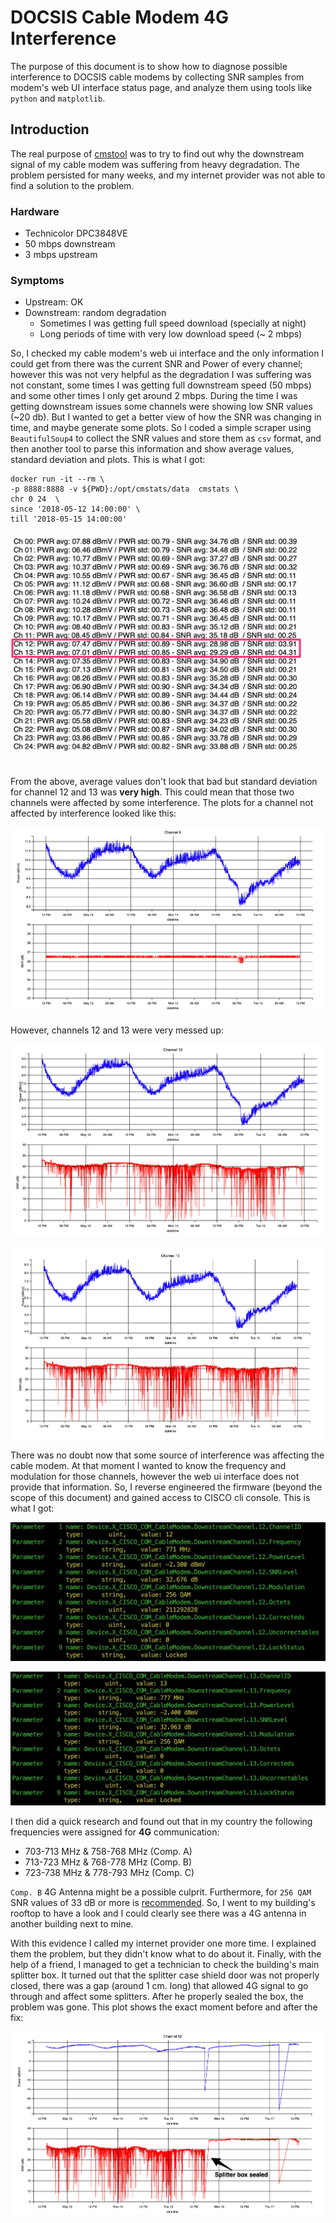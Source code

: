 # DOCSIS Cable Modem 4G Interference

The purpose of this document is to show how to diagnose possible interference to DOCSIS cable modems by collecting SNR samples from modem's web UI interface status page, and analyze them using tools like `python` and `matplotlib`. 

## Introduction

The real purpose of [cmstool](./../README.md) was to try to find out why the downstream signal of my cable modem was suffering from heavy degradation. The problem persisted for many weeks, and my internet provider was not able to find a solution to the problem. 

### Hardware

* Technicolor DPC3848VE
* 50 mbps downstream
* 3 mbps upstream

### Symptoms 

* Upstream: OK
* Downstream: random degradation 
   - Sometimes I was getting full speed download (specially at night)
   - Long periods of time with very low download speed (~ 2 mbps)

So, I checked my cable modem's web ui interface and the only information I could get from there was the current SNR and Power of every channel; however this was not very helpful as the degradation I was suffering was not constant, some times I was getting full downstream speed (50 mbps) and some other times I only get around 2 mbps. During the time I was getting downstream issues some channels were showing low SNR values (~20 db). But I wanted to get a better view of how the SNR was changing in time, and maybe generate some plots. So I coded a simple scraper using `BeautifulSoup4` to collect the SNR values and store them as `csv` format, and then another tool to parse this information and show average values, standard deviation and plots. This is what I got:

```
docker run -it --rm \
-p 8888:8888 -v ${PWD}:/opt/cmstats/data  cmstats \
chr 0 24  \
since '2018-05-12 14:00:00' \
till '2018-05-15 14:00:00'
```

![4g_stats](./../images/4g_stats.png)

From the above, average values don't look that bad but standard deviation for channel 12 and 13 was **very high**. This could mean that those two channels were affected by some interference. The plots for a channel not affected by  interference looked like this:

![4g_ch9](./../images/4g_ch9.png)

However, channels 12 and 13 were very messed up:

![4g_ch12](./../images/4g_ch12.png) 

![4g_ch13](./../images/4g_ch13.png)


There was no doubt now that some source of interference was affecting the cable modem. At that moment I wanted to know the frequency and modulation for those channels, however the web ui interface does not provide that information. So, I reverse engineered  the firmware (beyond the scope of this  document) and gained access to CISCO cli console. This is what I got:

![4g_cisco_ch12](./../images/4g_cisco_ch12.png)

![4g_cisco_ch13](./../images/4g_cisco_ch13.png)


I then did a quick research and found out that in my country the following frequencies were assigned for **4G** communication: 

- 703-713 MHz & 758-768 MHz (Comp. A)
- 713-723 MHz & 768-778 MHz (Comp. B)
- 723-738 MHz & 778-793 MHz (Comp. C)


`Comp. B` 4G Antenna might be a possible culprit. Furthermore, for `256 QAM` SNR values of 33 dB or more is [recommended](https://pickmymodem.com/signal-levels-docsis-3-03-1-cable-modem/). 
So, I went to my building's rooftop to have a look and I could clearly see there was a 4G antenna in another building next to mine.

With this evidence I called my internet provider one more time. I explained them the problem, but they didn't know what to do about it. Finally, with the help of a friend, I managed to get a technician to check the building's main splitter box. It turned out that the splitter case shield door was not properly closed, there was a gap (around 1 cm. long) that allowed 4G signal to go through and affect some splitters. After he properly sealed the box, the problem was gone. This plot shows the exact moment before and after the fix:

![4g_fix_ch12](./../images/4g_ch12_fix.png)